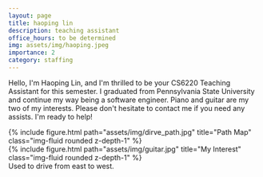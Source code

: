 ```yaml
---
layout: page
title: haoping lin
description: teaching assistant
office_hours: to be determined
img: assets/img/haoping.jpeg
importance: 2
category: staffing
---
```


Hello, I'm Haoping Lin, and I'm thrilled to be your CS6220 Teaching Assistant for this semester. I graduated from Pennsylvania State University and continue my way being a software engineer. Piano and guitar are my two of my interests. Please don't hesitate to contact me if you need any assists. I'm ready to help!

<div class="row">
    <div class="col-sm mt-3 mt-md-0">
        {% include figure.html path="assets/img/dirve_path.jpg" title="Path Map" class="img-fluid rounded z-depth-1" %}
    </div>
    <div class="col-sm mt-3 mt-md-0">
        {% include figure.html path="assets/img/guitar.jpg" title="My Interest" class="img-fluid rounded z-depth-1" %}
    </div>
</div>
<div class="caption">
    Used to drive from east to west.
</div>
